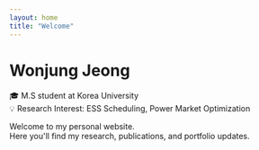 ```yaml
---
layout: home
title: "Welcome"
---
```


# Wonjung Jeong

🎓 M.S student at Korea University  
💡 Research Interest: ESS Scheduling, Power Market Optimization

Welcome to my personal website.  
Here you'll find my research, publications, and portfolio updates.
